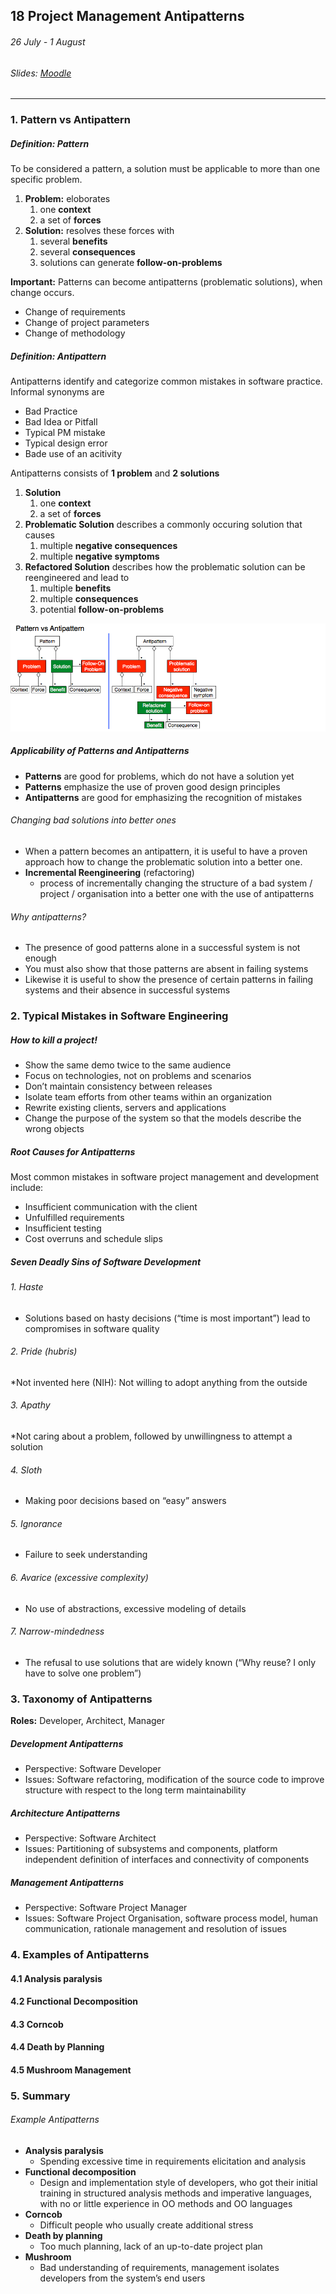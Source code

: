 ## 18 Project Management Antipatterns

###### 26 July - 1 August

###### Slides: [Moodle](https://www.moodle.tum.de/mod/resource/view.php?id=608413)

---

### 1. Pattern vs Antipattern

##### Definition: Pattern

To be considered a pattern, a solution must be applicable to more than one specific problem.

1. **Problem:** eloborates
    1. one **context**
    2. a set of **forces**
2. **Solution:** resolves these forces with
    1. several **benefits**
    2. several **consequences**
    3. solutions can generate **follow-on-problems**
    
**Important:** Patterns can become antipatterns (problematic solutions), when change occurs.

* Change of requirements
* Change of project parameters
* Change of methodology
    
##### Definition: Antipattern

Antipatterns identify and categorize common mistakes in software practice. Informal synonyms are
* Bad Practice
* Bad Idea or Pitfall
* Typical PM mistake
* Typical design error
* Bade use of an acitivity 

Antipatterns consists of **1 problem** and **2 solutions**

1. **Solution**
    1. one **context**
    2. a set of **forces**   
2. **Problematic Solution** describes a commonly occuring solution that causes
    1. multiple **negative consequences**
    2. multiple **negative symptoms**
3. **Refactored Solution** describes how the problematic solution can be reengineered and lead to
    1. multiple **benefits**
    2. multiple **consequences**
    3. potential **follow-on-problems**
    
![](/assets/pattern_vs_antipattern.png)

##### Applicability of Patterns and Antipatterns

* **Patterns** are good for problems, which do not have a solution yet
* **Patterns** emphasize the use of proven good design principles
* **Antipatterns** are good for emphasizing the recognition of mistakes

###### Changing bad solutions into better ones

* When a pattern becomes an antipattern, it is useful to have a proven approach how to change the problematic solution into a better one.
* **Incremental Reengineering** (refactoring)
    * process of incrementally changing the structure of a bad system / project / organisation into a better one with the use of antipatterns

###### Why antipatterns?

* The presence of good patterns alone in a successful system is not enough
* You must also show that those patterns are absent in failing systems
* Likewise it is useful to show the presence of certain patterns in failing systems and their absence in successful systems

### 2. Typical Mistakes in Software Engineering

##### How to kill a project!

* Show the same demo twice to the same audience
* Focus on technologies, not on problems and scenarios
* Don’t maintain consistency between releases
* Isolate team efforts from other teams within an organization
* Rewrite existing clients, servers and applications
* Change the purpose of the system so that the models describe the wrong objects

##### Root Causes for Antipatterns

Most common mistakes in software project management and development include:

* Insufficient communication with the client
* Unfulfilled requirements
* Insufficient testing
* Cost overruns and schedule slips

##### Seven Deadly Sins of Software Development

###### 1. Haste
* Solutions based on hasty decisions (“time is most important”) lead to compromises in software quality

###### 2. Pride (hubris)
*Not invented here (NIH): Not willing to adopt anything from the outside

######  3. Apathy
*Not caring about a problem, followed by unwillingness to attempt a solution

###### 4. Sloth
* Making poor decisions based on “easy” answers

###### 5. Ignorance
* Failure to seek understanding

######  6. Avarice (excessive complexity)
* No use of abstractions, excessive modeling of details

###### 7. Narrow-mindedness
* The refusal to use solutions that are widely known (“Why reuse? I only have to solve one problem”)

### 3. Taxonomy of Antipatterns

**Roles:** Developer, Architect, Manager

##### Development Antipatterns

* Perspective: Software Developer
* Issues: Software refactoring, modification of the source code to improve structure with respect to the long term maintainability

##### Architecture Antipatterns

* Perspective: Software Architect
* Issues: Partitioning of subsystems and components, platform independent definition of interfaces and connectivity of components

##### Management Antipatterns

* Perspective: Software Project Manager
* Issues: Software Project Organisation, software process model, human communication, rationale management and resolution of issues

### 4. Examples of Antipatterns

#### 4.1 Analysis paralysis

#### 4.2 Functional Decomposition

#### 4.3 Corncob

#### 4.4 Death by Planning

#### 4.5 Mushroom Management

### 5. Summary

###### Example Antipatterns

* **Analysis paralysis**
    * Spending excessive time in requirements elicitation and analysis
* **Functional decomposition**
    * Design and implementation style of developers, who got their initial training in structured analysis methods and imperative languages, with no or little experience in OO methods and OO languages
* **Corncob**
    * Difficult people who usually create additional stress
* **Death by planning**
    * Too much planning, lack of an up-to-date project plan
* **Mushroom**
    * Bad understanding of requirements, management isolates developers from the system’s end users
